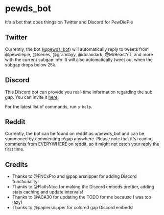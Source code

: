 # pewds_bot

It's a bot that does things on Twitter and Discord for PewDiePie

## Twitter
Currently, the bot ([@pewds_bot](https://twitter.com/pewds_bot)) will automatically reply to tweets from @pewdiepie, @tseries, @grandayy, @dolandark, @MrBeastYT, and more with the current subgap info. It will also automatically tweet out when the subgap drops below 25k.

## Discord

This Discord bot can provide you real-time information regarding the sub gap.
You can invite it [here](https://discordapp.com/oauth2/authorize?client_id=546361604107927562&scope=bot&permissions=183296).

For the latest list of commands, run `p!help`.

## Reddit
Currently, the bot can be found on reddit as u/pewds_bot and can be summoned by commenting p!gap anywhere. Please note that it's reading comments from EVERYWHERE on reddit, so it might not catch your reply the first time.

## Credits
- Thanks to @FNCxPro and @papiersnipper for adding Discord functionality!
- Thanks to @FlatIsNice for making the Discord embeds prettier, adding stats caching and update intervals!
- Thanks to @ACA30 for updating the TODO for me because I was too lazy!
- Thanks to @papiersnipper for colored gap Discord embeds!
